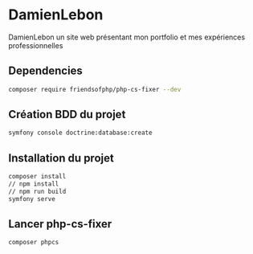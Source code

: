 # DamienLebon

DamienLebon un site web présentant mon portfolio et mes expériences professionnelles

## Dependencies
```bash
composer require friendsofphp/php-cs-fixer --dev
```

## Création BDD du projet

```bash
symfony console doctrine:database:create
```

## Installation du projet

```bash
composer install
// npm install
// npm run build
symfony serve
```

## Lancer php-cs-fixer
```bash
composer phpcs
```
